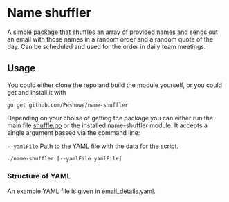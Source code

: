 # Name shuffler

A simple package that shuffles an array of provided names and sends out an email with those names in a random order and a random quote of the day.
Can be scheduled and used for the order in daily team meetings.

## Usage

You could either clone the repo and build the module yourself, 
or you could get and install it with

```
go get github.com/Peshowe/name-shuffler
``` 

Depending on your choise of getting the package you can either run the main file [shuffle.go](shuffle.go) or the installed name-shuffler module. 
It accepts a single argument passed via the command line:

`--yamlFile`
Path to the YAML file with the data for the script.

```
./name-shuffler [--yamlFile yamlFile]
```

### Structure of YAML

An example YAML file is given in [email_details.yaml](email_details.yaml). 
